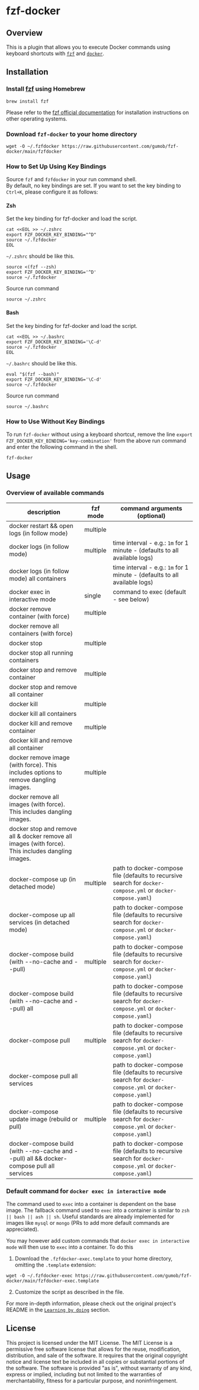 # fzf-docker

## Overview

This is a plugin that allows you to execute Docker commands using keyboard shortcuts with [`fzf`](https://github.com/junegunn/fzf) and [`docker`](https://www.docker.com/).

## Installation

### Install [fzf](https://github.com/junegunn/fzf) using Homebrew
```shell
brew install fzf
```

Please refer to the [fzf official documentation](https://github.com/junegunn/fzf#installation) for installation instructions on other operating systems.

### Download `fzf-docker` to your home directory

```shell
wget -O ~/.fzfdocker https://raw.githubusercontent.com/gumob/fzf-docker/main/fzfdocker
```

### How to Set Up Using Key Bindings

Source `fzf` and `fzfdocker` in your run command shell.<br/>
By default, no key bindings are set. If you want to set the key binding to `Ctrl+K`, please configure it as follows:

#### Zsh

Set the key binding for fzf-docker and load the script.

```shell
cat <<EOL >> ~/.zshrc
export FZF_DOCKER_KEY_BINDING="^D"
source ~/.fzfdocker
EOL
```

`~/.zshrc` should be like this.

```shell
source <(fzf --zsh)
export FZF_DOCKER_KEY_BINDING='^D'
source ~/.fzfdocker
```

Source run command
```shell
source ~/.zshrc
```

#### Bash

Set the key binding for fzf-docker and load the script.

```shell
cat <<EOL >> ~/.bashrc
export FZF_DOCKER_KEY_BINDING='\C-d'
source ~/.fzfdocker
EOL
```

`~/.bashrc` should be like this.

```shell
eval "$(fzf --bash)"
export FZF_DOCKER_KEY_BINDING='\C-d'
source ~/.fzfdocker
```

Source run command
```shell
source ~/.bashrc
```

### How to Use Without Key Bindings

To run `fzf-docker` without using a keyboard shortcut, remove the line `export FZF_DOCKER_KEY_BINDING='key-combination'` from the above run command and enter the following command in the shell.

```shell
fzf-docker
```

## Usage

### Overview of available commands

| description                                                                        | fzf mode | command arguments (optional)                                                                                 |
| ---------------------------------------------------------------------------------- | -------- | ------------------------------------------------------------------------------------------------------------ |
| docker restart && open logs (in follow mode)                                       | multiple |                                                                                                              |
| docker logs (in follow mode)                                                       | multiple | time interval - e.g.: `1m` for 1 minute - (defaults to all available logs)                                   |
| docker logs (in follow mode) all containers                                        |          | time interval - e.g.: `1m` for 1 minute - (defaults to all available logs)                                   |
| docker exec in interactive mode                                                    | single   | command to exec (default - see below)                                                                        |
| docker remove container (with force)                                               | multiple |                                                                                                              |
| docker remove all containers (with force)                                          |          |                                                                                                              |
| docker stop                                                                        | multiple |                                                                                                              |
| docker stop all running containers                                                 |          |                                                                                                              |
| docker stop and remove container                                                   | multiple |                                                                                                              |
| docker stop and remove all container                                               |          |                                                                                                              
| docker kill                                                                        | multiple |                                                                                                              |
| docker kill all containers                                                         |          |                                                                                                              |
| docker kill and remove container                                                   | multiple |                                                                                                              |
| docker kill and remove all container                                               |          |                                                                                                              |
| docker remove image (with force). This includes options to remove dangling images. | multiple |                                                                                                              |
| docker remove all images (with force). This includes dangling images.              |          |                                                                                                              |
| docker stop and remove all & docker remove all images (with force). This includes dangling images.                                                                |          |                                                                                                              |
| docker-compose up (in detached mode)                                               | multiple | path to docker-compose file (defaults to recursive search for `docker-compose.yml` or `docker-compose.yaml`) |
| docker-compose up all services (in detached mode)                                  |          | path to docker-compose file (defaults to recursive search for `docker-compose.yml` or `docker-compose.yaml`) |
| docker-compose build (with --no-cache and --pull)                                  | multiple | path to docker-compose file (defaults to recursive search for `docker-compose.yml` or `docker-compose.yaml`) |
| docker-compose build (with --no-cache and --pull) all                              |          | path to docker-compose file (defaults to recursive search for `docker-compose.yml` or `docker-compose.yaml`) |
| docker-compose pull                                                                | multiple | path to docker-compose file (defaults to recursive search for `docker-compose.yml` or `docker-compose.yaml`) |
| docker-compose pull all services                                                   |          | path to docker-compose file (defaults to recursive search for `docker-compose.yml` or `docker-compose.yaml`) |
| docker-compose update image (rebuild or pull)                                      | multiple | path to docker-compose file (defaults to recursive search for `docker-compose.yml` or `docker-compose.yaml`) |
| docker-compose build (with --no-cache and --pull) all && docker-compose pull all services                                                                  |          | path to docker-compose file (defaults to recursive search for `docker-compose.yml` or `docker-compose.yaml`) |

### Default command for `docker exec in interactive mode`

The command used to `exec` into a container is dependent on the base image.
The fallback command used to `exec` into a container is similar to `zsh || bash || ash || sh`.
Useful standards are already implemented for images like `mysql` or `mongo` (PRs to add more default commands are appreciated).

You may however add custom commands that `docker exec in interactive mode` will then use to `exec` into a container. To do this
1. Download the `.fzfdocker-exec.template` to your home directory, omitting the `.template` extension:

```shell
wget -O ~/.fzfdocker-exec https://raw.githubusercontent.com/gumob/fzf-docker/main/fzfdocker-exec.template
```
2. Customize the script as described in the file.

For more in-depth information, please check out the original project's README in the [`Learning by doing`](https://github.com/MartinRamm/fzf-docker?tab=readme-ov-file#learning-by-doing) section.

## License

This project is licensed under the MIT License. The MIT License is a permissive free software license that allows for the reuse, modification, distribution, and sale of the software. It requires that the original copyright notice and license text be included in all copies or substantial portions of the software. The software is provided "as is", without warranty of any kind, express or implied, including but not limited to the warranties of merchantability, fitness for a particular purpose, and noninfringement.
